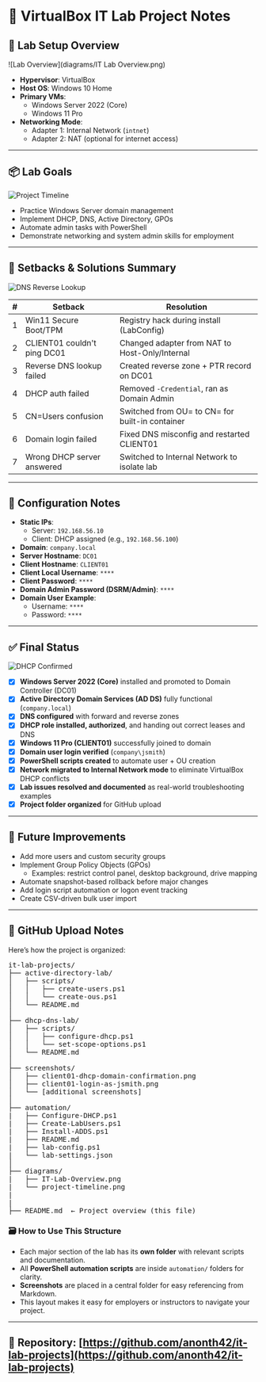 # 🧪 VirtualBox IT Lab Project Notes

## 🔧 Lab Setup Overview
![Lab Overview](diagrams/IT Lab Overview.png)

- **Hypervisor**: VirtualBox  
- **Host OS**: Windows 10 Home  
- **Primary VMs**:
  - Windows Server 2022 (Core)
  - Windows 11 Pro  
- **Networking Mode**:
  - Adapter 1: Internal Network (`intnet`)
  - Adapter 2: NAT (optional for internet access)

---

## 📦 Lab Goals
![Project Timeline](diagrams/project-timeline.png)

- Practice Windows Server domain management  
- Implement DHCP, DNS, Active Directory, GPOs  
- Automate admin tasks with PowerShell  
- Demonstrate networking and system admin skills for employment

---

## 📌 Setbacks & Solutions Summary
![DNS Reverse Lookup](screenshots/dns-reverse-lookup.png)

| # | Setback                           | Resolution                                               |
|---|-----------------------------------|----------------------------------------------------------|
| 1 | Win11 Secure Boot/TPM            | Registry hack during install (LabConfig)                 |
| 2 | CLIENT01 couldn't ping DC01      | Changed adapter from NAT to Host-Only/Internal           |
| 3 | Reverse DNS lookup failed        | Created reverse zone + PTR record on DC01                |
| 4 | DHCP auth failed                 | Removed `-Credential`, ran as Domain Admin               |
| 5 | CN=Users confusion               | Switched from OU= to CN= for built-in container          |
| 6 | Domain login failed              | Fixed DNS misconfig and restarted CLIENT01               |
| 7 | Wrong DHCP server answered       | Switched to Internal Network to isolate lab              |

---

## 🧰 Configuration Notes

- **Static IPs**:
  - Server: `192.168.56.10`
  - Client: DHCP assigned (e.g., `192.168.56.100`)
- **Domain**: `company.local`  
- **Server Hostname**: `DC01`  
- **Client Hostname**: `CLIENT01`  
- **Client Local Username**: `****`  
- **Client Password**: `****`  
- **Domain Admin Password (DSRM/Admin)**: `****`  
- **Domain User Example**:
  - Username: `****`
  - Password: `****`

---

## ✅ Final Status
![DHCP Confirmed](screenshots/client01-dhcp-domain-confirmation.png)

- [x] **Windows Server 2022 (Core)** installed and promoted to Domain Controller (DC01)  
- [x] **Active Directory Domain Services (AD DS)** fully functional (`company.local`)  
- [x] **DNS configured** with forward and reverse zones  
- [x] **DHCP role installed, authorized**, and handing out correct leases and DNS  
- [x] **Windows 11 Pro (CLIENT01)** successfully joined to domain  
- [x] **Domain user login verified** (`company\jsmith`)  
- [x] **PowerShell scripts created** to automate user + OU creation  
- [x] **Network migrated to Internal Network mode** to eliminate VirtualBox DHCP conflicts  
- [x] **Lab issues resolved and documented** as real-world troubleshooting examples  
- [x] **Project folder organized** for GitHub upload  

---

## 📝 Future Improvements

- Add more users and custom security groups  
- Implement Group Policy Objects (GPOs)  
  - Examples: restrict control panel, desktop background, drive mapping  
- Automate snapshot-based rollback before major changes  
- Add login script automation or logon event tracking  
- Create CSV-driven bulk user import  

---

## 📂 GitHub Upload Notes

Here’s how the project is organized:

<pre>
it-lab-projects/
├── active-directory-lab/
│   ├── scripts/
│   │   ├── create-users.ps1
│   │   └── create-ous.ps1
│   └── README.md
│
├── dhcp-dns-lab/
│   ├── scripts/
│   │   ├── configure-dhcp.ps1
│   │   └── set-scope-options.ps1
│   └── README.md
│
├── screenshots/
│   ├── client01-dhcp-domain-confirmation.png
│   ├── client01-login-as-jsmith.png
│   └── [additional screenshots]
│
├── automation/
|   ├── Configure-DHCP.ps1
|   ├── Create-LabUsers.ps1
|   ├── Install-ADDS.ps1
|   ├── README.md
|   ├── lab-config.ps1
|   └── lab-settings.json
│
├── diagrams/
|   ├── IT-Lab-Overview.png
|   └── project-timeline.png
|   
|
├── README.md  ← Project overview (this file) 
</pre>

### 🗃️ How to Use This Structure

- Each major section of the lab has its **own folder** with relevant scripts and documentation.
- All **PowerShell automation scripts** are inside `automation/` folders for clarity.
- **Screenshots** are placed in a central folder for easy referencing from Markdown.
- This layout makes it easy for employers or instructors to navigate your project.

---

## 🔗 Repository: [https://github.com/anonth42/it-lab-projects](https://github.com/anonth42/it-lab-projects)
